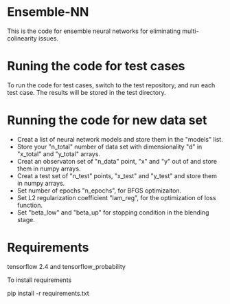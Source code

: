 # Ensemble-NN
This is the code for ensemble neural networks for eliminating multi-colinearity issues.
# Runing the code for test cases
To run the code for test cases, switch to the test repository, and run each test case. The results will be stored in the test directory.
# Running the code for new data set
- Creat a list of neural network models and store them in the "models" list.
- Store your "n_total" number of data set with dimensionality "d" in "x_total" and "y_total" arrays.
- Creat an observaton set of "n_data" point, "x" and "y" out of and store them in numpy arrays.
- Creat a test set of "n_test" points, "x_test" and "y_test" and store them in numpy arrays.
- Set number of epochs "n_epochs", for BFGS optimizaiton.
- Set L2 regularization coefficient "lam_reg", for the optimization of loss function.
- Set "beta_low" and "beta_up" for stopping condition in the blending stage.

# Requirements
tensorflow 2.4 and tensorflow_probability

To install requirements

pip install -r requirements.txt
